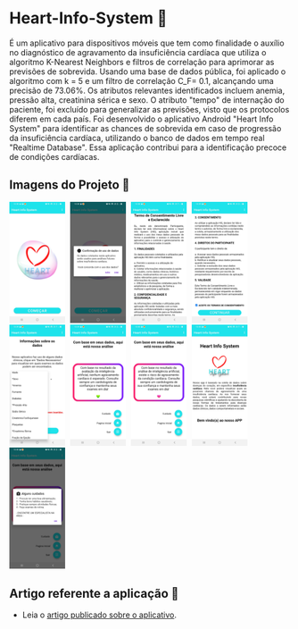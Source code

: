 # Heart-Info-System 💖


É um aplicativo para dispositivos móveis que tem como finalidade o auxílio no diagnóstico de agravamento da insuficiência cardíaca que utiliza o algoritmo K-Nearest Neighbors e filtros de correlação para aprimorar as previsões de sobrevida. Usando uma base de dados pública, foi aplicado o algoritmo com k = 5 e um filtro de correlação C_F= 0.1, alcançando uma precisão de 73.06%. Os atributos relevantes identificados incluem anemia, pressão alta, creatinina sérica e sexo. O atributo "tempo" de internação do paciente, foi excluído para generalizar as previsões, visto que os protocolos diferem em cada país. Foi desenvolvido o aplicativo Android "Heart Info System" para identificar as chances de sobrevida em caso de progressão da insuficiência cardíaca, utilizando o banco de dados em tempo real "Realtime Database". Essa aplicação contribui para a identificação precoce de condições cardíacas.

## Imagens do Projeto 📲

<p>
  <img src="https://github.com/vi-dsouza/Heart-Info-System/blob/main/Inicio%20(1).jpg" alt="Imagem 1" width="100" style="display: inline-block; margin-right: 5px;">
  <img src="https://github.com/vi-dsouza/Heart-Info-System/blob/main/Uso%20de%20dados%20(1).jpg" alt="Imagem 2" width="100" style="display: inline-block; margin-right: 5px;">
  <img src="https://github.com/vi-dsouza/Heart-Info-System/blob/main/Termo%201%20(1).jpg" alt="Imagem 3" width="100" style="display: inline-block; margin-right: 5px;">
  <img src="https://github.com/vi-dsouza/Heart-Info-System/blob/main/Termo2%20(1).jpg" alt="Imagem 4" width="100" style="display: inline-block; margin-right: 5px;">
  <img src="https://github.com/vi-dsouza/Heart-Info-System/blob/main/Informa%C3%A7%C3%B5es%20(1).jpg" alt="Imagem 5" width="100" style="display: inline-block; margin-right: 5px;">
  <img src="https://github.com/vi-dsouza/Heart-Info-System/blob/main/Resultado%20Positivo%20(1).jpg" alt="Imagem 6" width="100" style="display: inline-block; margin-right: 5px;">
  <img src="https://github.com/vi-dsouza/Heart-Info-System/blob/main/Resultado%20Negativo%20(1).jpg" alt="Imagem 7" width="100" style="display: inline-block; margin-right: 5px;">
  <img src="https://github.com/vi-dsouza/Heart-Info-System/blob/main/Sobre%20(1).jpg" alt="Imagem 8" width="100" style="display: inline-block; margin-right: 5px;">
  <img src="https://github.com/vi-dsouza/Heart-Info-System/blob/main/Cuidados%20(1).jpg" alt="Imagem 9" width="100" style="display: inline-block;">
</p>

## Artigo referente a aplicação  📝

- Leia o [artigo publicado sobre o aplicativo](http://ojs.bonviewpress.com/index.php/AIA/article/view/2045).

